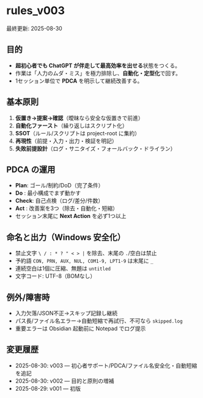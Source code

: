 # rules_v003
最終更新: 2025-08-30

## 目的
- **超初心者でも ChatGPT が伴走して最高効率を出せる**状態をつくる。
- 作業は「人力のムダ・ミス」を極力排除し、**自動化・定型化**で回す。
- 1セッション単位で **PDCA** を明示して継続改善する。

## 基本原則
1. **仮置き→提案→確認**（曖昧なら安全な仮置きで前進）
2. **自動化ファースト**（繰り返しはスクリプト化）
3. **SSOT**（ルール/スクリプトは project-root に集約）
4. **再現性**（前提・入力・出力・検証を明記）
5. **失敗前提設計**（ログ・サニタイズ・フォールバック・ドライラン）

## PDCA の運用
- **Plan**: ゴール/制約/DoD（完了条件）
- **Do**  : 最小構成でまず動かす
- **Check**: 自己点検（ログ/差分/件数）
- **Act** : 改善案を3つ（除去・自動化・短縮）
- セッション末尾に **Next Action** を必ず1つ以上

## 命名と出力（Windows 安全化）
- 禁止文字 `\ / : * ? " < > |` を除去、末尾の `.`/空白は禁止
- 予約語 `CON, PRN, AUX, NUL, COM1-9, LPT1-9` は末尾に `_`
- 連続空白は1個に圧縮、無題は `untitled`
- 文字コード: UTF-8（BOMなし）

## 例外/障害時
- 入力欠落/JSON不正→スキップ記録し継続
- パス長/ファイル名エラー→自動短縮で再試行、不可なら `skipped.log`
- 重要エラーは Obsidian 起動前に Notepad でログ提示

## 変更履歴
- 2025-08-30: v003 — 初心者サポート/PDCA/ファイル名安全化・自動短縮を追記
- 2025-08-30: v002 — 目的と原則の増補
- 2025-08-29: v001 — 初版
